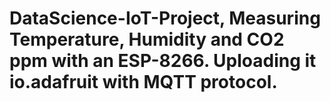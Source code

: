 # DataScience-IoT-Project, Measuring Temperature, Humidity and CO2 ppm with an ESP-8266. Uploading it io.adafruit with MQTT protocol.
